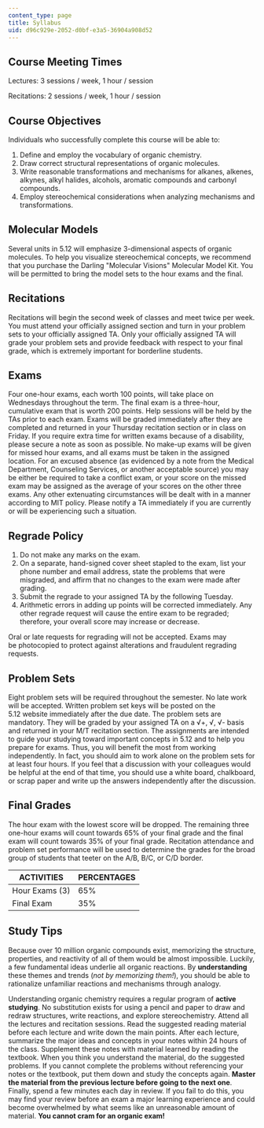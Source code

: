 ```yaml
---
content_type: page
title: Syllabus
uid: d96c929e-2052-d0bf-e3a5-36904a908d52
---
```


Course Meeting Times
--------------------

Lectures: 3 sessions / week, 1 hour / session

Recitations: 2 sessions / week, 1 hour / session

Course Objectives
-----------------

Individuals who successfully complete this course will be able to:

1.  Define and employ the vocabulary of organic chemistry.
2.  Draw correct structural representations of organic molecules.
3.  Write reasonable transformations and mechanisms for alkanes, alkenes, alkynes, alkyl halides, alcohols, aromatic compounds and carbonyl compounds.
4.  Employ stereochemical considerations when analyzing mechanisms and transformations.

Molecular Models
----------------

Several units in 5.12 will emphasize 3-dimensional aspects of organic molecules. To help you visualize stereochemical concepts, we recommend that you purchase the Darling "Molecular Visions" Molecular Model Kit. You will be permitted to bring the model sets to the hour exams and the final.

Recitations
-----------

Recitations will begin the second week of classes and meet twice per week. You must attend your officially assigned section and turn in your problem sets to your officially assigned TA. Only your officially assigned TA will grade your problem sets and provide feedback with respect to your final grade, which is extremely important for borderline students.

Exams
-----

Four one-hour exams, each worth 100 points, will take place on Wednesdays throughout the term. The final exam is a three-hour, cumulative exam that is worth 200 points. Help sessions will be held by the TAs prior to each exam. Exams will be graded immediately after they are completed and returned in your Thursday recitation section or in class on Friday. If you require extra time for written exams because of a disability, please secure a note as soon as possible. No make-up exams will be given for missed hour exams, and all exams must be taken in the assigned location. For an excused absence (as evidenced by a note from the Medical Department, Counseling Services, or another acceptable source) you may be either be required to take a conflict exam, or your score on the missed exam may be assigned as the average of your scores on the other three exams. Any other extenuating circumstances will be dealt with in a manner according to MIT policy. Please notify a TA immediately if you are currently or will be experiencing such a situation.

Regrade Policy
--------------

1.  Do not make any marks on the exam.
2.  On a separate, hand-signed cover sheet stapled to the exam, list your phone number and email address, state the problems that were misgraded, and affirm that no changes to the exam were made after grading.
3.  Submit the regrade to your assigned TA by the following Tuesday.
4.  Arithmetic errors in adding up points will be corrected immediately. Any other regrade request will cause the entire exam to be regraded; therefore, your overall score may increase or decrease.

Oral or late requests for regrading will not be accepted. Exams may be photocopied to protect against alterations and fraudulent regrading requests.

Problem Sets
------------

Eight problem sets will be required throughout the semester. No late work will be accepted. Written problem set keys will be posted on the 5.12 website immediately after the due date. The problem sets are mandatory. They will be graded by your assigned TA on a √+, √, √- basis and returned in your M/T recitation section. The assignments are intended to guide your studying toward important concepts in 5.12 and to help you prepare for exams. Thus, you will benefit the most from working independently. In fact, you should aim to work alone on the problem sets for at least four hours. If you feel that a discussion with your colleagues would be helpful at the end of that time, you should use a white board, chalkboard, or scrap paper and write up the answers independently after the discussion.

Final Grades
------------

The hour exam with the lowest score will be dropped. The remaining three one-hour exams will count towards 65% of your final grade and the final exam will count towards 35% of your final grade. Recitation attendance and problem set performance will be used to determine the grades for the broad group of students that teeter on the A/B, B/C, or C/D border.

| ACTIVITIES | PERCENTAGES |
| --- | --- |
| Hour Exams (3) | 65% |
| Final Exam | 35% 

Study Tips
----------

Because over 10 million organic compounds exist, memorizing the structure, properties, and reactivity of all of them would be almost impossible. Luckily, a few fundamental ideas underlie all organic reactions. By **understanding** these themes and trends (_not by memorizing them!_), you should be able to rationalize unfamiliar reactions and mechanisms through analogy.

Understanding organic chemistry requires a regular program of **active studying**. No substitution exists for using a pencil and paper to draw and redraw structures, write reactions, and explore stereochemistry. Attend all the lectures and recitation sessions. Read the suggested reading material before each lecture and write down the main points. After each lecture, summarize the major ideas and concepts in your notes within 24 hours of the class. Supplement these notes with material learned by reading the textbook. When you think you understand the material, do the suggested problems. If you cannot complete the problems without referencing your notes or the textbook, put them down and study the concepts again. **Master the material from the previous lecture before going to the next one**. Finally, spend a few minutes each day in review. If you fail to do this, you may find your review before an exam a major learning experience and could become overwhelmed by what seems like an unreasonable amount of material. **You cannot cram for an organic exam!**